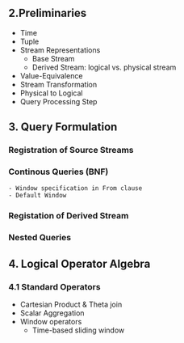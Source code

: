 ## 2.Preliminaries
- Time
- Tuple
- Stream Representations
    + Base Stream
    + Derived Stream: logical vs. physical stream
- Value-Equivalence
- Stream Transformation
- Physical to Logical
- Query Processing Step

## 3. Query Formulation
### Registration of Source Streams
### Continous Queries (BNF)
    - Window specification in From clause
    - Default Window
### Registation of Derived Stream
### Nested Queries

## 4. Logical Operator Algebra
### 4.1 Standard Operators
- Cartesian Product & Theta join
- Scalar Aggregation
- Window operators
    + Time-based sliding window




